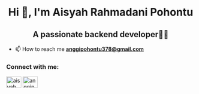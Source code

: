<h1 align="center">Hi 👋, I'm Aisyah Rahmadani Pohontu</h1>
<h2 align="center">A passionate backend developer🧚‍♀️ </h2>

- 📫 How to reach me **anggipohontu378@gmail.com**

<h3 align="left">Connect with me:</h3>
<p align="left">
<a href="https://linkedin.com/in/aisyah-rahmadani-pohontu-93196a221" target="blank"><img align="center" src="https://raw.githubusercontent.com/rahuldkjain/github-profile-readme-generator/master/src/images/icons/Social/linked-in-alt.svg" alt="aisyah rahmadani pohontu" height="30" width="40" /></a>
<a href="https://instagram.com/anggiphntu78" target="blank"><img align="center" src="https://raw.githubusercontent.com/rahuldkjain/github-profile-readme-generator/master/src/images/icons/Social/instagram.svg" alt="anggiphntu78" height="30" width="40" /></a>
</p>


